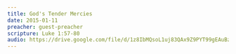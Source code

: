 ```yaml
---
title: God's Tender Mercies
date: 2015-01-11
preacher: guest-preacher
scripture: Luke 1:57-80
audio: https://drive.google.com/file/d/1z8IbMQsoL1uj83QAx9Z9PYT99gEAuBz8/view
---
```

